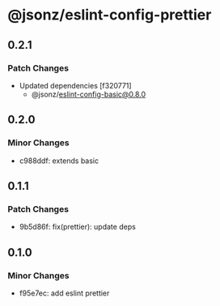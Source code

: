 # @jsonz/eslint-config-prettier

## 0.2.1

### Patch Changes

- Updated dependencies [f320771]
  - @jsonz/eslint-config-basic@0.8.0

## 0.2.0

### Minor Changes

- c988ddf: extends basic

## 0.1.1

### Patch Changes

- 9b5d86f: fix(prettier): update deps

## 0.1.0

### Minor Changes

- f95e7ec: add eslint prettier
